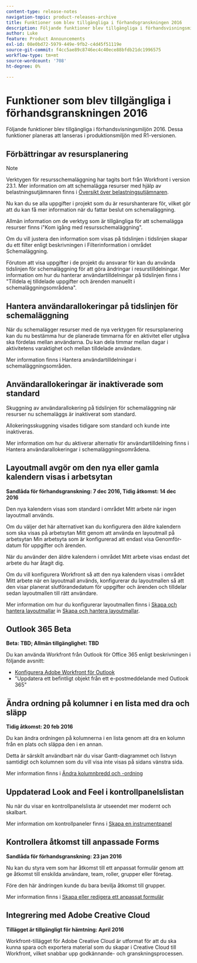 ```yaml
---
content-type: release-notes
navigation-topic: product-releases-archive
title: Funktioner som blev tillgängliga i förhandsgranskningen 2016
description: Följande funktioner blev tillgängliga i förhandsvisningsmiljön 2016. Dessa funktioner planeras att lanseras i produktionsmiljön med R1-versionen.
author: Luke
feature: Product Announcements
exl-id: 08e0bd72-5979-449e-9fb2-c4d45f51119e
source-git-commit: f4cc5ae89c8746ec4c40ece88bfdb21dc1996575
workflow-type: tm+mt
source-wordcount: '708'
ht-degree: 0%

---
```


# Funktioner som blev tillgängliga i förhandsgranskningen 2016

Följande funktioner blev tillgängliga i förhandsvisningsmiljön 2016. Dessa funktioner planeras att lanseras i produktionsmiljön med R1-versionen.

## Förbättringar av resursplanering

>[!NOTE]
>
>Verktygen för resursschemaläggning har tagits bort från Workfront i version 23.1. Mer information om att schemalägga resurser med hjälp av belastningsutjämnaren finns i [Översikt över belastningsutjämnaren](../../../../resource-mgmt/workload-balancer/overview-workload-balancer.md).

Nu kan du se alla uppgifter i projekt som du är resurshanterare för, vilket gör att du kan få mer information när du fattar beslut om schemaläggning.

Allmän information om de verktyg som är tillgängliga för att schemalägga resurser finns i&quot;Kom igång med resursschemaläggning&quot;.

Om du vill justera den information som visas på tidslinjen i tidslinjen skapar du ett filter enligt beskrivningen i Filterinformation i området Schemaläggning.

Förutom att visa uppgifter i de projekt du ansvarar för kan du använda tidslinjen för schemaläggning för att göra ändringar i resurstilldelningar. Mer information om hur du hanterar användartilldelningar på tidslinjen finns i &quot;Tilldela ej tilldelade uppgifter och ärenden manuellt i schemaläggningsområdena&quot;.

## Hantera användarallokeringar på tidslinjen för schemaläggning

När du schemalägger resurser med de nya verktygen för resursplanering kan du nu bestämma hur de planerade timmarna för en aktivitet eller utgåva ska fördelas mellan användarna. Du kan dela timmar mellan dagar i aktivitetens varaktighet och mellan tilldelade användare.

Mer information finns i Hantera användartilldelningar i schemaläggningsområden.

## Användarallokeringar är inaktiverade som standard

Skuggning av användarallokering på tidslinjen för schemaläggning när resurser nu schemaläggs är inaktiverat som standard.

Allokeringsskuggning visades tidigare som standard och kunde inte inaktiveras.

Mer information om hur du aktiverar alternativ för användartilldelning finns i Hantera användarallokeringar i schemaläggningsområdena.

## Layoutmall avgör om den nya eller gamla kalendern visas i arbetsytan

**Sandlåda för förhandsgranskning: 7 dec 2016, Tidig åtkomst: 14 dec 2016** 

Den nya kalendern visas som standard i området Mitt arbete när ingen layoutmall används.

Om du väljer det här alternativet kan du konfigurera den äldre kalendern som ska visas på arbetsytan Mitt genom att använda en layoutmall på arbetsytan Min arbetsyta som är konfigurerad att endast visa Genomför-datum för uppgifter och ärenden.

När du använder den äldre kalendern i området Mitt arbete visas endast det arbete du har åtagit dig.

Om du vill konfigurera Workfront så att den nya kalendern visas i området Mitt arbete när en layoutmall används, konfigurerar du layoutmallen så att den visar planerat slutförandedatum för uppgifter och ärenden och tilldelar sedan layoutmallen till rätt användare.

Mer information om hur du konfigurerar layoutmallen finns i [Skapa och hantera layoutmallar](../../../../administration-and-setup/customize-workfront/use-layout-templates/create-and-manage-layout-templates.md#customizing-my-work) in [Skapa och hantera layoutmallar](../../../../administration-and-setup/customize-workfront/use-layout-templates/create-and-manage-layout-templates.md).

## Outlook 365 Beta

**Beta: TBD; Allmän tillgänglighet: TBD**

Du kan använda Workfront från Outlook för Office 365 enligt beskrivningen i följande avsnitt:

* [Konfigurera Adobe Workfront för Outlook](../../../../workfront-integrations-and-apps/using-workfront-with-outlook/set-up-workfront-for-outlook.md)
* &quot;Uppdatera ett befintligt objekt från ett e-postmeddelande med Outlook 365&quot;

## Ändra ordning på kolumner i en lista med dra och släpp

**Tidig åtkomst: 20 feb 2016**

Du kan ändra ordningen på kolumnerna i en lista genom att dra en kolumn från en plats och släppa den i en annan.

Detta är särskilt användbart när du visar Gantt-diagrammet och listvyn samtidigt och kolumnen som du vill visa inte visas på sidans vänstra sida. 

Mer information finns i [Ändra kolumnbredd och -ordning](../../../../reports-and-dashboards/reports/reporting-elements/modify-column-width-order.md)

## Uppdaterad Look and Feel i kontrollpanelslistan

Nu när du visar en kontrollpanelslista är utseendet mer modernt och skalbart.

Mer information om kontrollpaneler finns i [Skapa en instrumentpanel](../../../../reports-and-dashboards/dashboards/creating-and-managing-dashboards/create-dashboard.md)

## Kontrollera åtkomst till anpassade Forms

**Sandlåda för förhandsgranskning: 23 jan 2016**

Nu kan du styra vem som har åtkomst till ett anpassat formulär genom att ge åtkomst till enskilda användare, team, roller, grupper eller företag. 

Före den här ändringen kunde du bara bevilja åtkomst till grupper.

Mer information finns i [Skapa eller redigera ett anpassat formulär](../../../../administration-and-setup/customize-workfront/create-manage-custom-forms/create-or-edit-a-custom-form.md)

## Integrering med Adobe Creative Cloud

**Tillägget är tillgängligt för hämtning: April 2016**

Workfront-tillägget för Adobe Creative Cloud är utformat för att du ska kunna spara och exportera material som du skapar i Creative Cloud till Workfront, vilket snabbar upp godkännande- och granskningsprocessen.
